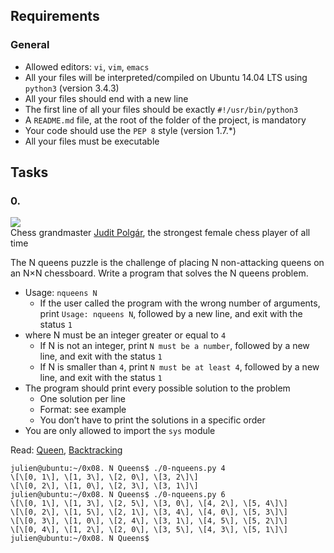 ## Requirements

### General

*   Allowed editors: `vi`, `vim`, `emacs`
*   All your files will be interpreted/compiled on Ubuntu 14.04 LTS using `python3` (version 3.4.3)
*   All your files should end with a new line
*   The first line of all your files should be exactly `#!/usr/bin/python3`
*   A `README.md` file, at the root of the folder of the project, is mandatory
*   Your code should use the `PEP 8` style (version 1.7.\*)
*   All your files must be executable

## Tasks

### 0.

![](http://www.crestbook.com/files/Judit-photo1_602x433.jpg)  
Chess grandmaster [Judit Polgár](/rltoken/nAw5LLLBZkE_Mvl75OhnRQ "Judit Polgár"), the strongest female chess player of all time  
  

The N queens puzzle is the challenge of placing N non-attacking queens on an N×N chessboard. Write a program that solves the N queens problem.

*   Usage: `nqueens N`
    *   If the user called the program with the wrong number of arguments, print `Usage: nqueens N`, followed by a new line, and exit with the status `1`
*   where N must be an integer greater or equal to `4`
    *   If N is not an integer, print `N must be a number`, followed by a new line, and exit with the status `1`
    *   If N is smaller than `4`, print `N must be at least 4`, followed by a new line, and exit with the status `1`
*   The program should print every possible solution to the problem
    *   One solution per line
    *   Format: see example
    *   You don’t have to print the solutions in a specific order
*   You are only allowed to import the `sys` module

Read: [Queen](/rltoken/isUyy6Fz8NyLvnB4ZrK8nw "Queen"), [Backtracking](/rltoken/-6A2FR042nM6Toz0L9px2A "Backtracking")
```
julien@ubuntu:~/0x08. N Queens$ ./0-nqueens.py 4
\[\[0, 1\], \[1, 3\], \[2, 0\], \[3, 2\]\]
\[\[0, 2\], \[1, 0\], \[2, 3\], \[3, 1\]\]
julien@ubuntu:~/0x08. N Queens$ ./0-nqueens.py 6
\[\[0, 1\], \[1, 3\], \[2, 5\], \[3, 0\], \[4, 2\], \[5, 4\]\]
\[\[0, 2\], \[1, 5\], \[2, 1\], \[3, 4\], \[4, 0\], \[5, 3\]\]
\[\[0, 3\], \[1, 0\], \[2, 4\], \[3, 1\], \[4, 5\], \[5, 2\]\]
\[\[0, 4\], \[1, 2\], \[2, 0\], \[3, 5\], \[4, 3\], \[5, 1\]\]
julien@ubuntu:~/0x08. N Queens$
```